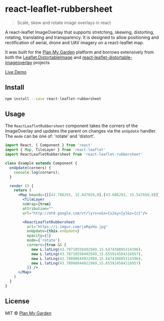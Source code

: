 # react-leaflet-rubbersheet

> Scale, skew and rotate image overlays in react

A react-leaflet ImageOverlay that supports stretching, skewing, distorting, rotating, translating and transparency. It is designed to allow positioning and rectification of aerial, drone and UAV imagery on a react-leaflet map.

It was built for the [Plan My Garden](https://github.com/SoarEarth) platform
and borrows extensively from both the [Leaflet.DistortableImage](https://github.com/publiclab/Leaflet.DistortableImage) and [react-leaflet-distortable-imageoverlay](https://github.com/ChrisLowe-Takor/react-leaflet-distortable-imageoverlay) projects

[Live Demo](https://planmygarden.github.io/react-leaflet-rubbersheet/)

## Install

```bash
npm install --save react-leaflet-rubbersheet
```

## Usage

The `ReactLeafletRubbersheet` component takes the corners of the ImageOverlay and updates the parent on changes via the `onUpdate` handler.  The `mode` can be one of: 'rotate' and 'distort'.

```jsx
import React, { Component } from 'react'
import { Map, TileLayer } from 'react-leaflet'
import ReactLeafletRubbersheet from 'react-leaflet-rubbersheet'

class Example extends Component {
  onUpdate(corners) {
    console.log(corners);
  }

  render () {
    return (
      <Map bounds={[[43.786293, 15.647650,0],[43.686293, 15.547650,0]]}>
        <TileLayer
        noWrap={true}
        attribution=""
        url="http://mt0.google.com/vt/lyrs=s&x={x}&y={y}&z={z}"/>

        <ReactLeafletRubbersheet
          url="https://i.imgur.com/jaRqxHa.jpg"
          onUpdate={this.onUpdate}
          opacity={1}
          mode={'rotate'}
          corners={true && [
            new L.latLng(43.78710550492949,15.647438805314396),
            new L.latLng(43.78710550492949,15.655914504316957),
            new L.latLng(43.78098644922989,15.647438805314396),
            new L.latLng(43.78098644922989,15.655914504316957)
          ]} />
      </Map>
    )
  }
}
```

## License

MIT © [Plan My Garden](https://github.com/planmygarden)
